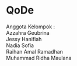 # QoDe
Anggota Kelompok : <br>
Azzahra Geubrina <br>
Jessy Hanifiah <br>
Nadia Sofia <br>
Raihan Amal Ramadhan <br>
Muhammad Ridha Maulana <br>
